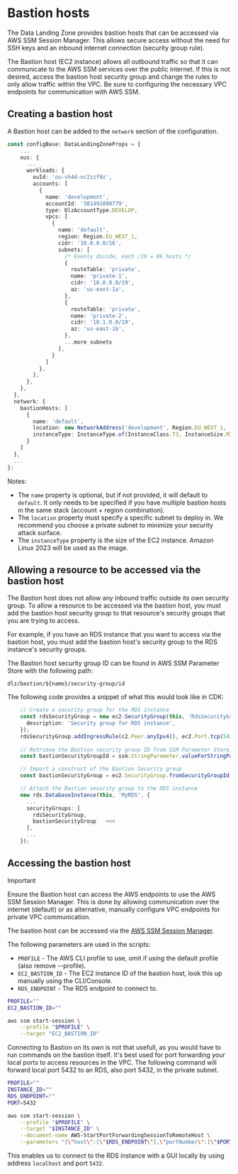 # Bastion hosts

The Data Landing Zone provides bastion hosts that can be accessed via AWS SSM Session Manager. This allows secure
access without the need for SSH keys and an inbound internet connection (security group rule).

The Bastion host (EC2 instance) allows all outbound traffic so that it can communicate to the AWS SSM services over the 
public internet. If this is not desired, access the bastion host security group and change the rules to only allow
traffic within the VPC. Be sure to configuring the necessary VPC endpoints for communication with AWS SSM.

## Creating a bastion host

A Bastion host can be added to the `network` section of the configuration.

```ts
const configBase: DataLandingZoneProps = {
    ...
    ous: {
      ...
      workloads: {
        ouId: 'ou-vh4d-nc2zzf9z',
        accounts: [
          {
            name: 'development',
            accountId: '381491899779',
            type: DlzAccountType.DEVELOP,
            vpcs: [
              {
                name: 'default',
                region: Region.EU_WEST_1,
                cidr: '10.0.0.0/16',
                subnets: [
                  /* Evenly divide, each /19 = 8k hosts */
                  {
                    routeTable: 'private',
                    name: 'private-1',
                    cidr: '10.0.0.0/19',
                    az: 'us-east-1a',
                  },
                  {
                    routeTable: 'private',
                    name: 'private-2',
                    cidr: '10.1.0.0/19',
                    az: 'us-east-1b',
                  },
                  ...more subnets
                ],
              }
            ]
          },
        ],
      },
    },
  },
  network: {
    bastionHosts: [
      {
        name: 'default',
        location: new NetworkAddress('development', Region.EU_WEST_1, 'default', 'private', 'private-1'),
        instanceType: InstanceType.of(InstanceClass.T3, InstanceSize.MICRO),
      }
    ]
  },
  ...
};
```
Notes:
- The `name` property is optional, but if not provided, it will default to `default`. It only needs to be specified
  if you have multiple bastion hosts in the same stack (account + region combination).
- The `location` property must specify a specific subnet to deploy in. We recommend you choose a private subnet to
  minimize your security attack surface.
- The `instanceType` property is the size of the EC2 instance. Amazon Linux 2023 will be used as the image.

## Allowing a resource to be accessed via the bastion host

The Bastion host does not allow any inbound traffic outside its own security group. To allow a resource to be accessed
via the bastion host, you must add the bastion host security group to that resource's security groups that you are 
trying to access.

For example, if you have an RDS instance that you want to access via the bastion host, you must add the bastion
host's security group to the RDS instance's security groups.

The Bastion host security group ID can be found in AWS SSM Parameter Store with the following path:
```
dlz/bastion/${name}/security-group/id
```

The following code provides a snippet of what this would look like in CDK:
```typescript
    // Create a security group for the RDS instance
    const rdsSecurityGroup = new ec2.SecurityGroup(this, 'RdsSecurityGroup', {
      description: 'Security group for RDS instance',
    });
    rdsSecurityGroup.addIngressRule(c2.Peer.anyIpv4(), ec2.Port.tcp(5432));
    
    // Retrieve the Bastion security group ID from SSM Parameter Store, given its name is `default`
    const bastionSecurityGroupId = ssm.StringParameter.valueForStringParameter(this, 'dlz/bastion/default/security-group/id');

    // Import a construct of the Bastion Security group
    const bastionSecurityGroup = ec2.SecurityGroup.fromSecurityGroupId(this, 'BastionSecurityGroup', bastionSecurityGroupId);

    // Attach the Bastion security group to the RDS instance
    new rds.DatabaseInstance(this, 'MyRDS', {
      ...
      securityGroups: [
        rdsSecurityGroup,
        bastionSecurityGroup   <<<
      ],
      ...
    });
```

## Accessing the bastion host

> [!IMPORTANT]  
> Ensure the Bastion host can access the AWS endpoints to use the AWS SSM Session Manager. This is done by allowing
> communication over the internet (default) or as alternative, manually configure VPC endpoints for private VPC
> communication.

The bastion host can be accessed via the [AWS SSM Session Manager](https://docs.aws.amazon.com/systems-manager/latest/userguide/session-manager-working-with-install-plugin.html).

The following parameters are used in the scripts:
- `PROFILE` - The AWS CLI profile to use, omit if using the default profile (also remove --profile).
- `EC2_BASTION_ID` - The EC2 instance ID of the bastion host, look this up manually using the CLI/Console.
- `RDS_ENDPOINT` - The RDS endpoint to connect to.

```bash
PROFILE=""
EC2_BASTION_ID=""

aws ssm start-session \
    --profile "$PROFILE" \
    --target "EC2_BASTION_ID" 
```

Connecting to Bastion on its own is not that usefull, as you would have to run commands on the bastion itself. It's best used 
for port forwarding your local ports to access resources in the VPC. The following command will forward local port
5432 to an RDS, also port 5432, in the private subnet.

```bash
PROFILE=""
INSTANCE_ID=""
RDS_ENDPOINT=""
PORT=5432

aws ssm start-session \
    --profile "$PROFILE" \
    --target "$INSTANCE_ID" \
    --document-name AWS-StartPortForwardingSessionToRemoteHost \
    --parameters "{\"host\":[\"$RDS_ENDPOINT\"],\"portNumber\":[\"$PORT\"],\"localPortNumber\":[\"$PORT\"]}"
```

This enables us to connect to the RDS instance with a GUI locally by using address `localhost` and port `5432`.


